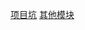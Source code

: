 [项目坑](https://github.com/chglyn/skills_note/blob/master/other-module/projectSummary.txt)
[其他模块](https://github.com/chglyn/skills_note/blob/master/other-module/submit-form.html)

